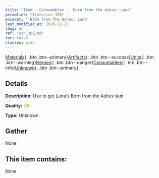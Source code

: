 ```yaml
---
title: "Item - Consumables -  Born from the Ashes: Luna"
permalink: /Items/con_300/
excerpt: " Born from the Ashes: Luna"
last_modified_at: 2020-12-23
lang: en
ref: "con_300.md"
toc: false
classes: wide
---
```

 [Materials](/Items/){: .btn .btn--primary}[Artifacts](/Items/Artifacts/){: .btn .btn--success}[Units](/Items/Units/){: .btn .btn--warning}[Heroes](/Items/Heroes/){: .btn .btn--danger}[Consumables](/Items/Consumables/){: .btn .btn--info}[Unknown](/Items/Unknown/){: .btn .btn--primary}

## Details
 **Description:** Use to get Luna's Born from the Ashes skin

 **Quality:** <span style="color: #FF8C00">OK</span>

 **Type:** Unknown

## Gather

  None

## This item contains:

  None

